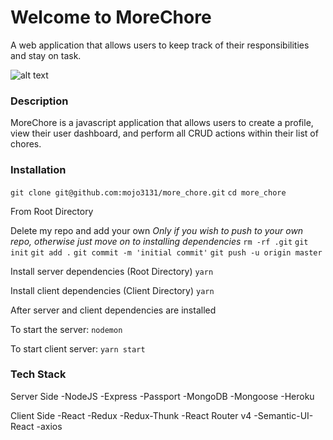 # Welcome to MoreChore
A web application that allows users to keep track of their responsibilities and stay on task.

![alt text](https://iconorbit.com/icons/256-watermark/1604201616155297748-Checkmark%20Pad.jpg "Get you chores done")

### Description
MoreChore is a javascript application that allows users to create a profile, view their user dashboard, and perform all CRUD actions within their list of chores. 

### Installation
`git clone git@github.com:mojo3131/more_chore.git`
`cd more_chore`

From Root Directory

Delete my repo and add your own
*Only if you wish to push to your own repo, otherwise just move on to installing dependencies*
`rm -rf .git`
`git init`
`git add .`
`git commit -m 'initial commit'`
`git push -u origin master`

Install server dependencies (Root Directory)
`yarn`

Install client dependencies (Client Directory)
`yarn`

After server and client dependencies are installed

To start the server:
`nodemon`

To start client server:
`yarn start`

### Tech Stack

Server Side
-NodeJS
-Express
-Passport
-MongoDB
-Mongoose
-Heroku

Client Side
-React
-Redux
-Redux-Thunk
-React Router v4
-Semantic-UI-React
-axios



